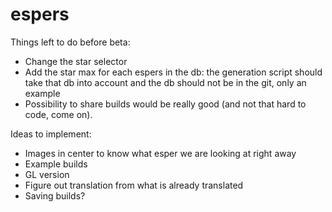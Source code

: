 # espers

Things left to do before beta:
- Change the star selector
- Add the star max for each espers in the db: the generation script should take that db into account and the db should not be in the git, only an example
- Possibility to share builds would be really good (and not that hard to code, come on).

Ideas to implement:
- Images in center to know what esper we are looking at right away
- Example builds
- GL version
- Figure out translation from what is already translated
- Saving builds?